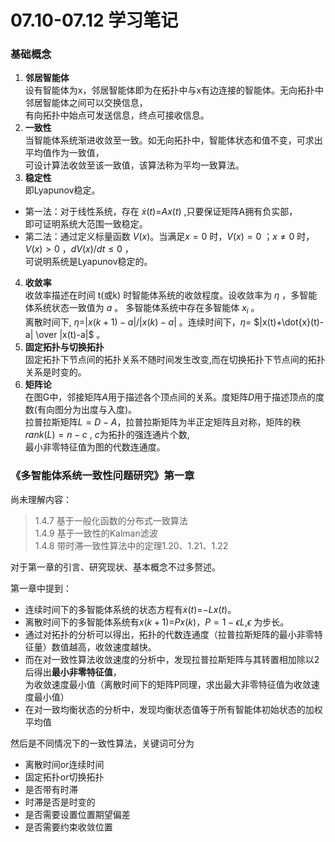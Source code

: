 # 07.10-07.12 学习笔记
### 基础概念
1. **邻居智能体**  
设有智能体为x，邻居智能体即为在拓扑中与x有边连接的智能体。无向拓扑中邻居智能体之间可以交换信息，  
有向拓扑中始点可发送信息，终点可接收信息。
2. **一致性**  
当智能体系统渐进收敛至一致。如无向拓扑中，智能体状态和值不变，可求出平均值作为一致值，  
可设计算法收敛至该一致值，该算法称为平均一致算法。
3. **稳定性**  
即Lyapunov稳定。  
* 第一法：对于线性系统，存在 $\dot{x}(t)$=$Ax(t)$ ,只要保证矩阵A拥有负实部，  
即可证明系统大范围一致稳定。  
* 第二法：通过定义标量函数 $V(x)$。当满足$x = 0$ 时，$V(x)=0$ ；$x \neq 0$ 时，$V(x) > 0$ ，$dV(x)/dt\le 0$ ，  
可说明系统是Lyapunov稳定的。  
4. **收敛率**  
收敛率描述在时间 t(或k) 时智能体系统的收敛程度。设收敛率为 $\eta$ ，多智能体系统状态一致值为 $a$ 。  多智能体系统中存在多智能体   $x_i$ 。  
离散时间下, $\eta$=$|x(k+1)-a| / |x(k)-a|$ 。连续时间下，$\eta=$ $|x(t)+\dot{x}(t)-a| \over |x(t)-a|$ 。
5. **固定拓扑与切换拓扑**  
固定拓扑下节点间的拓扑关系不随时间发生改变,而在切换拓扑下节点间的拓扑关系是时变的。
6. **矩阵论**  
在图G中，邻接矩阵$A$用于描述各个顶点间的关系。度矩阵$D$用于描述顶点的度数(有向图分为出度与入度)。  
拉普拉斯矩阵$L=D-A$，拉普拉斯矩阵为半正定矩阵且对称，矩阵的秩$rank(L)=n-c$ , $c$为拓扑的强连通片个数,  
最小非零特征值为图的代数连通度。
### 《多智能体系统一致性问题研究》第一章  
尚未理解内容：  
>1.4.7 基于一般化函数的分布式一致算法  
>1.4.9 基于一致性的Kalman滤波  
>1.4.8 带时滞一致性算法中的定理1.20、1.21、1.22  

对于第一章的引言、研究现状、基本概念不过多赘述。  
  
第一章中提到：  
* 连续时间下的多智能体系统的状态方程有$\dot{x}(t)$=$-Lx(t)$。  
* 离散时间下的多智能体系统有$x(k+1)$=$Px(k)$，$P=1-\epsilon L$,$\epsilon$ 为步长。  
* 通过对拓扑的分析可以得出，拓扑的代数连通度（拉普拉斯矩阵的最小非零特征量）数值越高，收敛速度越快。  
* 而在对一致性算法收敛速度的分析中，发现拉普拉斯矩阵与其转置相加除以2后得出**最小非零特征值**，  
为收敛速度最小值（离散时间下的矩阵P同理，求出最大非零特征值为收敛速度最小值）  
* 在对一致均衡状态的分析中，发现均衡状态值等于所有智能体初始状态的加权平均值  

然后是不同情况下的一致性算法，关键词可分为  
* 离散时间or连续时间
* 固定拓扑or切换拓扑
* 是否带有时滞
* 时滞是否是时变的
* 是否需要设置位置期望偏差
* 是否需要约束收敛位置
  

